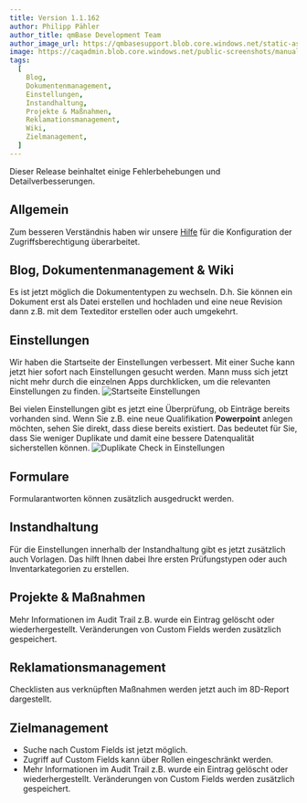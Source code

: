 ```yaml
---
title: Version 1.1.162
author: Philipp Pähler
author_title: qmBase Development Team
author_image_url: https://qmbasesupport.blob.core.windows.net/static-assets/img/persons/paehler_round.png
image: https://caqadmin.blob.core.windows.net/public-screenshots/manual-screenshots/IdeaCategoryTemplate%202021-10-21%20151116.png
tags:
  [
    Blog,
    Dokumentenmanagement,
    Einstellungen,
    Instandhaltung,
    Projekte & Maßnahmen,
    Reklamationsmanagement,
    Wiki,
    Zielmanagement,
  ]
---
```


Dieser Release beinhaltet einige Fehlerbehebungen und Detailverbesserungen.

<!--truncate-->

## Allgemein

Zum besseren Verständnis haben wir unsere [Hilfe](/docs/faqs/rollen-berechtigungen-und-zugriff/) für die Konfiguration der Zugriffsberechtigung überarbeitet.

## Blog, Dokumentenmanagement & Wiki

Es ist jetzt möglich die Dokumententypen zu wechseln. D.h. Sie können ein Dokument erst als Datei erstellen und hochladen und eine neue Revision dann z.B. mit dem Texteditor erstellen oder auch umgekehrt.

## Einstellungen

Wir haben die Startseite der Einstellungen verbessert. Mit einer Suche kann jetzt hier sofort nach Einstellungen gesucht werden.
Mann muss sich jetzt nicht mehr durch die einzelnen Apps durchklicken, um die relevanten Einstellungen zu finden.
![Startseite Einstellungen](https://caqadmin.blob.core.windows.net/public-screenshots/manual-screenshots/Screenshot%202021-12-18%20Settings_HomePage.png)

Bei vielen Einstellungen gibt es jetzt eine Überprüfung, ob Einträge bereits vorhanden sind. Wenn Sie z.B. eine neue Qualifikation **Powerpoint** anlegen möchten, sehen Sie direkt, dass diese bereits existiert.
Das bedeutet für Sie, dass Sie weniger Duplikate und damit eine bessere Datenqualität sicherstellen können.
![Duplikate Check in Einstellungen](https://caqadmin.blob.core.windows.net/public-screenshots/manual-screenshots/Screenshot%202021-12-18%20Setting_Duplicates.png)

## Formulare

Formularantworten können zusätzlich ausgedruckt werden.

## Instandhaltung

Für die Einstellungen innerhalb der Instandhaltung gibt es jetzt zusätzlich auch Vorlagen. Das hilft Ihnen dabei Ihre ersten Prüfungstypen oder auch Inventarkategorien zu erstellen.

## Projekte & Maßnahmen

Mehr Informationen im Audit Trail z.B. wurde ein Eintrag gelöscht oder wiederhergestellt. Veränderungen von Custom Fields werden zusätzlich gespeichert.

## Reklamationsmanagement

Checklisten aus verknüpften Maßnahmen werden jetzt auch im 8D-Report dargestellt.

## Zielmanagement

- Suche nach Custom Fields ist jetzt möglich.
- Zugriff auf Custom Fields kann über Rollen eingeschränkt werden.
- Mehr Informationen im Audit Trail z.B. wurde ein Eintrag gelöscht oder wiederhergestellt. Veränderungen von Custom Fields werden zusätzlich gespeichert.
